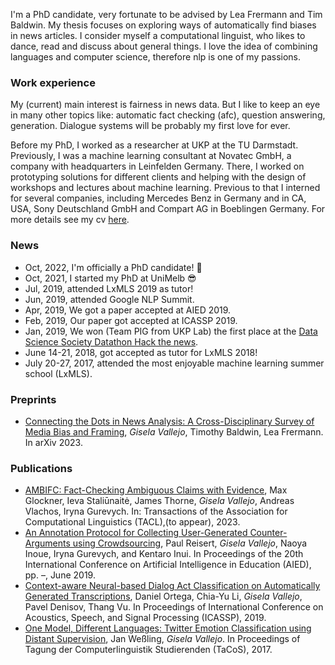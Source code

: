 I'm a PhD candidate, very fortunate to be advised by Lea Frermann and Tim Baldwin. My thesis focuses on exploring ways of automatically find biases in news articles. I consider myself a computational linguist, who likes to dance, read and discuss about general things. I love the idea of combining languages and computer science, therefore nlp is one of my passions.

### Work experience
My (current) main interest is fairness in news data. But I like to keep an eye in many other topics like: automatic fact checking (afc), question answering, generation. Dialogue systems will be probably my first love for ever. 

Before my PhD, I worked as a researcher at UKP at the TU Darmstadt. Previously, I was a machine learning consultant at Novatec GmbH, a company with headquarters in Leinfelden Germany. There, I worked on prototyping solutions for different clients and helping with the design of workshops and lectures about machine learning. Previous to that I interned for several companies, including Mercedes Benz in Germany and in CA, USA, Sony Deutschland GmbH and Compart AG in Boeblingen Germany. For more details see my cv [here](CV_042020.pdf).

### News
<ul>
  <li>Oct, 2022, I'm officially a PhD candidate! 🎉</li>
  <li>Oct, 2021, I started my PhD at UniMelb 😎</li>
  <li>Jul, 2019, attended LxMLS 2019 as tutor!</li>
  <li>Jun, 2019, attended Google NLP Summit.</li>
  <li>Apr, 2019, We got a paper accepted at AIED 2019.</li>
 	<li>Feb, 2019, Our paper got accepted at ICASSP 2019.</li>
 	<li>Jan, 2019, We won (Team PIG from UKP Lab) the first place at the <a href="https://www.datasciencesociety.net/datathon-hacknews-solution-pig-propaganda-identification-group/">Data Science Society Datathon Hack the news</a>.</li>
 	<li>June 14-21, 2018, got accepted as tutor for LxMLS 2018!</li>
 	<li>July 20-27, 2017, attended the most enjoyable machine learning summer school (LxMLS).</li>
</ul>

### Preprints
* [Connecting the Dots in News Analysis: A Cross-Disciplinary Survey of Media Bias and Framing](arxiv_version.pdf), *Gisela Vallejo*, Timothy Baldwin, Lea Frermann. In arXiv 2023. 


### Publications
<ul>
  <li><a href="https://arxiv.org/pdf/2104.00640.pdf">AMBIFC: Fact-Checking Ambiguous Claims with Evidence</a>, Max Glockner, Ieva Staliūnaitė, James Thorne, <i>Gisela Vallejo</i>, Andreas Vlachos, Iryna Gurevych. In: Transactions of the Association for Computational Linguistics (TACL),(to appear), 2023.</li>
  <li><a href="https://link.springer.com/content/pdf/10.1007%2F978-3-030-23207-8.pdf">An Annotation Protocol for Collecting User-Generated Counter-Arguments using Crowdsourcing</a>, Paul Reisert, <i>Gisela Vallejo</i>, Naoya Inoue, Iryna Gurevych, and Kentaro Inui. In Proceedings of the 20th International Conference on Artificial Intelligence in Education (AIED), pp. –, June 2019.</li>
 	<li><a href="https://arxiv.org/pdf/1902.11060.pdf">Context-aware Neural-based Dialog Act Classification on Automatically Generated Transcriptions</a>, Daniel Ortega, Chia-Yu Li, <i>Gisela Vallejo</i>, Pavel Denisov, Thang Vu. In Proceedings of International Conference on Acoustics, Speech, and Signal Processing (ICASSP), 2019.</li>
 	<li><a href="https://bitbucket.org/IMS_CREW/multilingual-emotion-classification-with-a-multi-class/src/master/EmotionClassification.pdf">One Model, Different Languages: Twitter Emotion Classification using Distant Supervision</a>, Jan Weßling, <i>Gisela Vallejo</i>. In Proceedings of Tagung der Computerlinguistik Studierenden (TaCoS), 2017.</li>
</ul>
